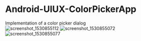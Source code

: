 # Android-UIUX-ColorPickerApp
Implementation of a color picker dialog  
![screenshot_1530855112](https://user-images.githubusercontent.com/39141621/42361446-5df57f10-80a3-11e8-8331-f5f6637975df.png)
![screenshot_1530855072](https://user-images.githubusercontent.com/39141621/42361447-5e089802-80a3-11e8-8af6-7effa3d87e81.png)
![screenshot_1530855077](https://user-images.githubusercontent.com/39141621/42361448-5e1b6c02-80a3-11e8-986c-eb25742e358d.png)

